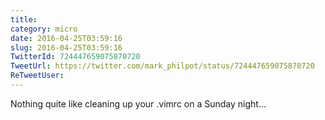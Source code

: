 ```yaml
---
title: 
category: micro
date: 2016-04-25T03:59:16
slug: 2016-04-25T03:59:16
TwitterId: 724447659075870720
TweetUrl: https://twitter.com/mark_philpot/status/724447659075870720
ReTweetUser: 
---
```


Nothing quite like cleaning up your .vimrc on a Sunday night...